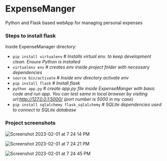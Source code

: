 # ExpenseManger
Python and Flask based webApp for managing personal expenses
### Steps to install flask
Inside ExpenseManager directory:
* ```pip install virtualenv```      # *Installs virtual env. to keep development clean. Ensure Python is installed*
* ```virtualenv env```      # *creates env inside project folder with necessary dependencies*
* ```source bin/activate```      # *Inside env directory activate env*
* ```pip install flask```      # *Install flask*
* ```python app.py```      # *create app.py file inside ExpenseManger with basic code and run app. You can test same in local browser by visiting url:http://127.0.0.1:5000/ (port number is 5000 in my case)*
* ```pip install sqlalchemy flask_sqlalchemy``` # *SQLite dependencies used to connect to SQLite database*

### Project screenshots

![Screenshot 2023-02-01 at 7 24 14 PM](https://user-images.githubusercontent.com/26230702/216062609-28805380-c757-4978-a727-c76a7c84fd55.png)

![Screenshot 2023-02-01 at 7 24 21 PM](https://user-images.githubusercontent.com/26230702/216063193-e8d896bd-ad3b-426d-9b03-f030aa0595f6.png)

![Screenshot 2023-02-01 at 7 24 45 PM](https://user-images.githubusercontent.com/26230702/216063306-9134fffa-ae3b-47f7-99c8-e5dc87005838.png)



